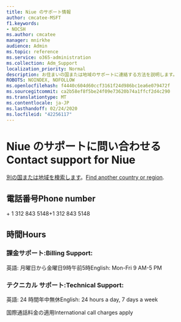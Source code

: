 ```yaml
---
title: Niue のサポート情報
author: cmcatee-MSFT
f1.keywords:
- NOCSH
ms.author: cmcatee
manager: mnirkhe
audience: Admin
ms.topic: reference
ms.service: o365-administration
ms.collection: Adm_Support
localization_priority: Normal
description: お住まいの国または地域のサポートに連絡する方法を説明します。
ROBOTS: NOINDEX, NOFOLLOW
ms.openlocfilehash: f4440c604d60ccf3161f24d986bc1ea6e079472f
ms.sourcegitcommit: ca2b58ef8f5be24f09e73620b74a1ffcf2d4c290
ms.translationtype: MT
ms.contentlocale: ja-JP
ms.lasthandoff: 02/24/2020
ms.locfileid: "42256117"
---
```

# <a name="contact-support-for-niue"></a><span data-ttu-id="e59af-103">Niue のサポートに問い合わせる</span><span class="sxs-lookup"><span data-stu-id="e59af-103">Contact support for Niue</span></span>

<span data-ttu-id="e59af-104">[別の国または地域を検索します](../contact-support-for-business-products.md)。</span><span class="sxs-lookup"><span data-stu-id="e59af-104">[Find another country or region](../contact-support-for-business-products.md).</span></span>

## <a name="phone-number"></a><span data-ttu-id="e59af-105">電話番号</span><span class="sxs-lookup"><span data-stu-id="e59af-105">Phone number</span></span>
<span data-ttu-id="e59af-106">+ 1 312 843 5148</span><span class="sxs-lookup"><span data-stu-id="e59af-106">+1 312 843 5148</span></span>

## <a name="hours"></a><span data-ttu-id="e59af-107">時間</span><span class="sxs-lookup"><span data-stu-id="e59af-107">Hours</span></span>
### <a name="billing-support"></a><span data-ttu-id="e59af-108">課金サポート:</span><span class="sxs-lookup"><span data-stu-id="e59af-108">Billing Support:</span></span>

<span data-ttu-id="e59af-109">英語: 月曜日から金曜日9時午前5時</span><span class="sxs-lookup"><span data-stu-id="e59af-109">English: Mon-Fri 9 AM-5 PM</span></span>

### <a name="technical-support"></a><span data-ttu-id="e59af-110">テクニカル サポート:</span><span class="sxs-lookup"><span data-stu-id="e59af-110">Technical Support:</span></span>

<span data-ttu-id="e59af-111">英語: 24 時間年中無休</span><span class="sxs-lookup"><span data-stu-id="e59af-111">English: 24 hours a day, 7 days a week</span></span>

<span data-ttu-id="e59af-112">国際通話料金の適用</span><span class="sxs-lookup"><span data-stu-id="e59af-112">International call charges apply</span></span>